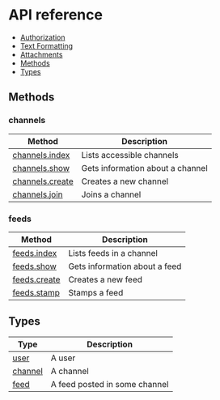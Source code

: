 # API reference

* [Authorization](authorization.md)
* [Text Formatting](formatting.md)
* [Attachments](attachments.md)
* [Methods](#methods)
* [Types](#types)

## Methods

### channels

| Method                                        | Description                      |
| --------------------------------------------- | -------------------------------- |
| [channels.index](methods/channels.index.md)   | Lists accessible channels        |
| [channels.show](methods/channels.show.md)     | Gets information about a channel |
| [channels.create](methods/channels.create.md) | Creates a new channel            |
| [channels.join](methods/channels.join.md)     | Joins a channel                  |

### feeds

| Method                                  | Description                   |
| --------------------------------------- | ----------------------------- |
| [feeds.index](methods/feeds.index.md)   | Lists feeds in a channel      |
| [feeds.show](methods/feeds.show.md)     | Gets information about a feed |
| [feeds.create](methods/feeds.create.md) | Creates a new feed            |
| [feeds.stamp](methods/feeds.stamp.md)   | Stamps a feed                 |

## Types

| Type                        | Description                   |
| --------------------------- | ----------------------------- |
| [user](types/user.md)       | A user                        |
| [channel](types/channel.md) | A channel                     |
| [feed](types/feed.md)       | A feed posted in some channel |
